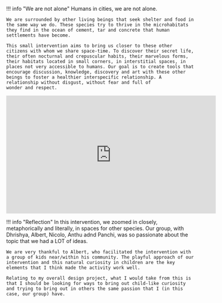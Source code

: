 !!! info "We are not alone"
    Humans in cities, we are not alone.  

    We are surrounded by other living beings that seek shelter and food in the same way we do. These species try to thrive in the microhabitats they find in the ocean of cement, tar and concrete that human settlements have become.  
    
    This small intervention aims to bring us closer to these other citizens with whom we share space-time. To discover their secret life, their often nocturnal and crepuscular habits, their marvelous forms, their habitats located in small corners, in interstitial spaces, in places not very accessible to humans. Our goal is to create tools that encourage discussion, knowledge, discovery and art with these other beings to foster a healthier interspecific relationship. A relationship without disgust, without fear and full of wonder and respect.

<iframe width="560" height="315" src="https://www.youtube.com/embed/aSSOlwAWv4w?si=fHlp9-sjzdlqoPve" title="YouTube video player" frameborder="0" allow="accelerometer; autoplay; clipboard-write; encrypted-media; gyroscope; picture-in-picture; web-share" allowfullscreen></iframe>


!!! info "Reflection"
    In this intervention, we zoomed in closely, metaphorically and literally, in spaces for other species. Our group, with Dhrishya, Albert, Nicolo, Anthu adnd Panchi, was so passionate about the topic that we had a LOT of ideas. 

    We are very thankful to Albert, who facilitated the intervention with a group of kids near/within his community. The playful approach of our intervention and this natural curiosity in children are the key elements that I think made the activity work well. 

    Relating to my overall design project, what I would take from this is that I should be looking for ways to bring out child-like curiosity and trying to bring out in others the same passion that I (in this case, our group) have.

